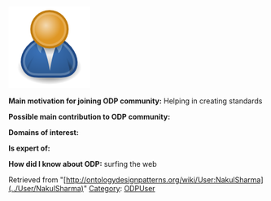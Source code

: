 [![Image:ODPUser.png](../images/a/a6/ODPUser.png)](../Image/ODPUser.png "Image:ODPUser.png")




  





__Main motivation for joining ODP community:__ Helping in creating standards


__Possible main contribution to ODP community:__


__Domains of interest:__


  



__Is expert of:__


  

__How did I know about ODP:__ surfing the web






Retrieved from "[http://ontologydesignpatterns.org/wiki/User:NakulSharma](../User/NakulSharma)"
 [Category](http://ontologydesignpatterns.org/wiki/Special:Categories "Special:Categories"): [ODPUser](../Category/ODPUser "Category:ODPUser")